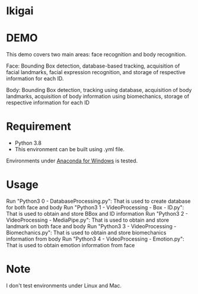 # Ikigai

# DEMO
 
This demo covers two main areas: face recognition and body recognition.

Face: Bounding Box detection, database-based tracking, acquisition of facial landmarks, facial expression recognition, and storage of respective information for each ID.

Body: Bounding Box detection, tracking using database, acquisition of body landmarks, acquisition of body information using biomechanics, storage of respective information for each ID
 
# Requirement
 
* Python 3.8
* This environment can be built using .yml file.
 
Environments under [Anaconda for Windows](https://www.anaconda.com/distribution/) is tested.
 
# Usage

Run "Python3 0 - DatabaseProcessing.py": That is used to create database for both face and body
Run "Python3 1 - VideoProcessing - Box - ID.py": That is used to obtain and store BBox and ID information
Run "Python3 2 - VideoProcessing - MediaPipe.py": That is used to obtain and store landmark on both face and body
Run "Python3 3 - VideoProcessing - Biomechanics.py": That is used to obtain and store biomechanics information from body
Run "Python3 4 - VideoProcessing - Emotion.py": That is used to obtain emotion information from face

# Note
 
I don't test environments under Linux and Mac.
